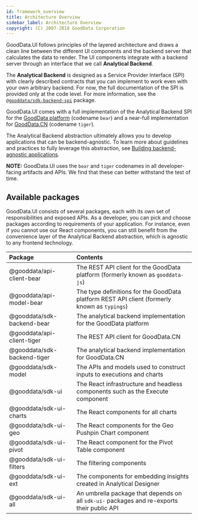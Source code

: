 ```yaml
---
id: framework_overview
title: Architecture Overview
sidebar_label: Architecture Overview
copyright: (C) 2007-2018 GoodData Corporation
---
```


GoodData.UI follows principles of the layered architecture and draws a clean line between the different UI components and
the backend server that calculates the data to render. The UI components integrate with a backend server through an interface 
that we call **Analytical Backend**. 

The **Analytical Backend** is designed as a Service Provider Interface (SPI) with clearly described contracts that
you can implement to work even with your own arbitrary backend. For now, the full documentation of the SPI is provided 
only at the code level. For more information, see the [`@gooddata/sdk-backend-spi`](https://github.com/gooddata/gooddata-ui-sdk/tree/master/libs/sdk-backend-spi/src) package.

GoodData.UI comes with a full implementation of the Analytical Backend SPI for the [GoodData platform](01_intro__platform_intro.md) (codename `bear`) and a near-full implementation for [GoodData.CN](06_cloudnative__introduction.md) (codename `tiger`). 

The Analytical Backend abstraction ultimately allows you to develop applications that can be backend-agnostic. To learn more about guidelines and practices to fully leverage this abstraction, see [Building backend-agnostic applications](30_tips__backend_agnostic_apps.md).

**NOTE:** GoodData.UI uses the `bear` and `tiger` codenames in all developer-facing artifacts and APIs. We find that these can better withstand the test of time.

## Available packages

GoodData.UI consists of several packages, each with its own set of responsibilities and exposed APIs. As a developer, you can pick and choose packages according to requirements of your application. For instance, even if you cannot use our React components, you can still benefit from the convenience layer of the Analytical Backend abstraction, which is agnostic to any frontend technology.

| Package | Contents |
| :--- | :--- |
| @gooddata/api-client-bear | The REST API client for the GoodData platform (formerly known as `gooddata-js`) | 
| @gooddata/api-model-bear | The type definitions for the GoodData platform REST API client (formerly known as `typings`) | 
| @gooddata/sdk-backend-bear | The analytical backend implementation for the GoodData platform | 
| @gooddata/api-client-tiger | The REST API client for GoodData.CN |  
| @gooddata/sdk-backend-tiger | The analytical backend implementation for GoodData.CN | 
| @gooddata/sdk-model | The APIs and models used to construct inputs to executions and charts |
| @gooddata/sdk-ui | The React infrastructure and headless components such as the Execute component | 
| @gooddata/sdk-ui-charts | The React components for all charts | 
| @gooddata/sdk-ui-geo | The React components for the Geo Pushpin Chart component | 
| @gooddata/sdk-ui-pivot | The React component for the Pivot Table component | 
| @gooddata/sdk-ui-filters | The filtering components | 
| @gooddata/sdk-ui-ext | The components for embedding insights created in Analytical Designer |
| @gooddata/sdk-ui-all | An umbrella package that depends on all `sdk-ui-` packages and re-exports their public API |
